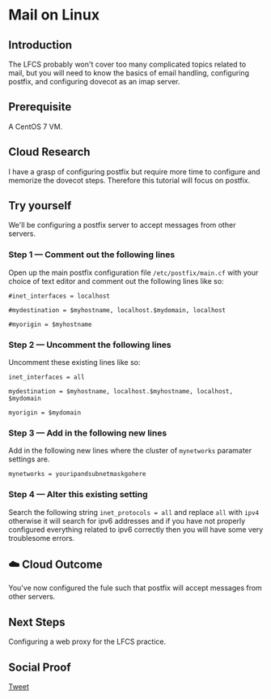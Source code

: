 
# Mail on Linux

## Introduction

The LFCS probably won't cover too many complicated topics related to mail, but you will need to know the basics of email handling, configuring postfix, and configuring dovecot as an imap server.

## Prerequisite

A CentOS 7 VM.


## Cloud Research

I have a grasp of configuring postfix but require more time to configure and memorize the dovecot steps. Therefore this tutorial will focus on postfix.

## Try yourself

We'll be configuring a postfix server to accept messages from other servers.

### Step 1 — Comment out the following lines

Open up the main postfix configuration file ```/etc/postfix/main.cf``` with your choice of text editor and comment out the following lines like so:

```
#inet_interfaces = localhost
```

```
#mydestination = $myhostname, localhost.$mydomain, localhost
```

```
#myorigin = $myhostname
```

### Step 2 — Uncomment the following lines

Uncomment these existing lines like so:

```
inet_interfaces = all
```

```
mydestination = $myhostname, localhost.$myhostname, localhost, $mydomain
```

```
myorigin = $mydomain
```

### Step 3 — Add in the following new lines

Add in the following new lines where the cluster of  ```mynetworks``` paramater settings are.

```
mynetworks = youripandsubnetmaskgohere
```

### Step 4 — Alter this existing setting

Search the following string ```inet_protocols = all``` and replace ```all``` with ```ipv4``` otherwise it will search for ipv6 addresses and if you have not properly configured everything related to ipv6 correctly then you will have some very troublesome errors.

## ☁️ Cloud Outcome

You've now configured the fule such that postfix will accept messages from other servers.

## Next Steps

Configuring a web proxy for the LFCS practice.

## Social Proof

[Tweet](https://twitter.com/lrnallday/status/1312549912693923840)
